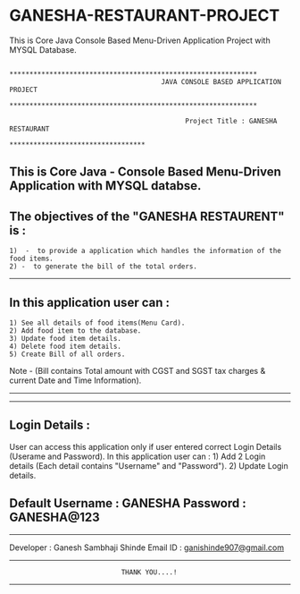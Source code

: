 # GANESHA-RESTAURANT-PROJECT
This is Core Java Console Based Menu-Driven Application Project with MYSQL Database.



                                  **************************************************************
                                          JAVA CONSOLE BASED APPLICATION PROJECT
                                  **************************************************************

                                                Project Title : GANESHA RESTAURANT
                                                **********************************


This is Core Java - Console Based Menu-Driven Application with MYSQL databse.
---------------------------------------------------------------------------------------------------------------------------------------------------------

The objectives of the "GANESHA RESTAURENT" is :
------------------------------------------------

	1)  -  to provide a application which handles the information of the food items.
	2) -  to generate the bill of the total orders.

---------------------------------------------------------------------------------------------------------------------------------------------------------

In this application user can :
------------------------------

	1) See all details of food items(Menu Card).
	2) Add food item to the database.
	3) Update food item details.
	4) Delete food item details.
	5) Create Bill of all orders.
  
Note  -      (Bill contains Total amount with  CGST and SGST tax charges  & current Date and Time Information).
****
---------------------------------------------------------------------------------------------------------------------------------------------------------

Login Details : 
----------------

User can access this application only if user entered correct Login Details (Userame and Password).
In this application user can :
	1) Add 2 Login details (Each detail contains "Username" and "Password").
	2) Update Login details.

Default Username : GANESHA   Password : GANESHA@123
---------------------------------------------------------------------------------------------------------------------------------------------------------

*********************************************************************************************************
Developer : Ganesh Sambhaji Shinde
Email ID : ganishinde907@gmail.com
*********************************************************************************************************
				                THANK YOU....!
*********************************************************************************************************

	
